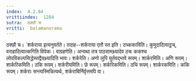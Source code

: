 ```yaml
---
index:  4.2.84
vrittiindex:  1284
sutra:  ठक्छौ च
vritti:  balamanorama 
---
```


ठक्छौ च। `शर्कराया इत्यनुवर्तते। तदाह--शर्कराया एतौ स्त इति। ठच्ककाविति। कुमुदादित्वाट्ठच्, वराहादित्वात्कगिति विवेकः। वाग्रहणेति। अन्यथा तत्र पाठसामथ्र्यादेव ठचः ककश्च लोपविकल्पसिद्धेस्तद्वैयथ्र्यादिति भावः। शर्करेति। अणो लुपि युर्तवद्भावे रूपम्। शार्करमिति। अणि रूपम्। शार्करिकमिति। ठकि रूपम्। शर्करीयमिति। छे रूपम्। शर्करिकमिति। ठचि रूपम्। शार्करकमिति। ककि रूपम्। शर्कराः सन्त्यस्मिन्नित्यर्थः, शर्कराबिर्निर्वृत्तमपि वा। 

